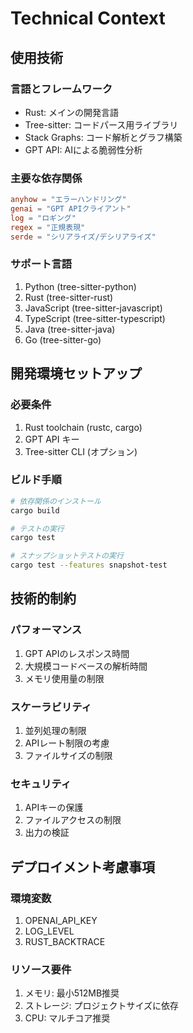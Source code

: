 # Technical Context

## 使用技術

### 言語とフレームワーク
- Rust: メインの開発言語
- Tree-sitter: コードパース用ライブラリ
- Stack Graphs: コード解析とグラフ構築
- GPT API: AIによる脆弱性分析

### 主要な依存関係
```toml
anyhow = "エラーハンドリング"
genai = "GPT APIクライアント"
log = "ロギング"
regex = "正規表現"
serde = "シリアライズ/デシリアライズ"
```

### サポート言語
1. Python (tree-sitter-python)
2. Rust (tree-sitter-rust)
3. JavaScript (tree-sitter-javascript)
4. TypeScript (tree-sitter-typescript)
5. Java (tree-sitter-java)
6. Go (tree-sitter-go)

## 開発環境セットアップ

### 必要条件
1. Rust toolchain (rustc, cargo)
2. GPT API キー
3. Tree-sitter CLI (オプション)

### ビルド手順
```bash
# 依存関係のインストール
cargo build

# テストの実行
cargo test

# スナップショットテストの実行
cargo test --features snapshot-test
```

## 技術的制約

### パフォーマンス
1. GPT APIのレスポンス時間
2. 大規模コードベースの解析時間
3. メモリ使用量の制限

### スケーラビリティ
1. 並列処理の制限
2. APIレート制限の考慮
3. ファイルサイズの制限

### セキュリティ
1. APIキーの保護
2. ファイルアクセスの制限
3. 出力の検証

## デプロイメント考慮事項

### 環境変数
1. OPENAI_API_KEY
2. LOG_LEVEL
3. RUST_BACKTRACE

### リソース要件
1. メモリ: 最小512MB推奨
2. ストレージ: プロジェクトサイズに依存
3. CPU: マルチコア推奨
